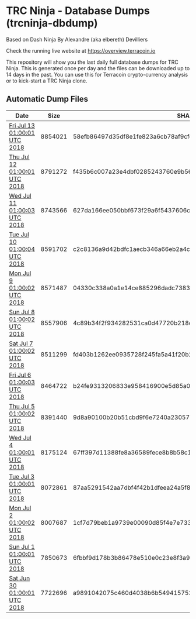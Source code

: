 # TRC Ninja - Database Dumps (trcninja-dbdump)
Based on Dash Ninja By Alexandre (aka elbereth) Devilliers

Check the running live website at https://overview.terracoin.io

This repository will show you the last daily full database dumps for TRC Ninja. This is generated once per day and the files can be downloaded up to 14 days in the past.
You can use this for Terracoin crypto-currency analysis or to kick-start a TRC Ninja clone.


## Automatic Dump Files
| Date | Size | SHA256 |
|--|--|--|
| [Fri Jul 13 01:00:01 UTC 2018](https://transfer.sh/x2YEW/trcninja-dbdump-20180713010001.tar.bz2) | 8854021 | 58efb86497d35df8e1fe823a6cb78af9cfcf6a9f4275fdc9057aa39973a07a82 | 
| [Thu Jul 12 01:00:01 UTC 2018](https://transfer.sh/EVsfR/trcninja-dbdump-20180712010001.tar.bz2) | 8791272 | f435b6c007a23e4dbf0285243760e9b56a6fe0e16cba64e622fd4ac9f0fc5540 | 
| [Wed Jul 11 01:00:03 UTC 2018](https://transfer.sh/Hk4T2/trcninja-dbdump-20180711010002.tar.bz2) | 8743566 | 627da166ee050bbf673f29a6f5437606cd701f5a232e8b3ce4dc79eb38899737 | 
| [Tue Jul 10 01:00:04 UTC 2018](https://transfer.sh/wm7Bw/trcninja-dbdump-20180710010003.tar.bz2) | 8591702 | c2c8136a9d42bdfc1aecb346a66eb2a4c84545dffcb7112227329ffb3edddf6a | 
| [Mon Jul  9 01:00:02 UTC 2018](https://transfer.sh/O4W40/trcninja-dbdump-20180709010002.tar.bz2) | 8571487 | 04330c338a0a1e14ce885296dadc73831dd60ce289235e6f8dddb5ebe94aa058 | 
| [Sun Jul  8 01:00:02 UTC 2018](https://transfer.sh/jQOBs/trcninja-dbdump-20180708010002.tar.bz2) | 8557906 | 4c89b34f2f934282531ca0d47720b218d623a5658aff229a75864bdb70c878bb | 
| [Sat Jul  7 01:00:02 UTC 2018](https://transfer.sh/5G5Mw/trcninja-dbdump-20180707010002.tar.bz2) | 8511299 | fd403b1262ee0935728f245fa5a41f20b28cb5cbfebc609848db4e00d61d1416 | 
| [Fri Jul  6 01:00:03 UTC 2018](https://transfer.sh/12HUKj/trcninja-dbdump-20180706010003.tar.bz2) | 8464722 | b24fe9313206833e958416900e5d85a07c6e1d63811bfd47bd19c7c6bffcd34c | 
| [Thu Jul  5 01:00:02 UTC 2018](https://transfer.sh/ihvlP/trcninja-dbdump-20180705010001.tar.bz2) | 8391440 | 9d8a90100b20b51cbd9f6e7240a23057b775149913c3d4cfd5aae3e14a4134f2 | 
| [Wed Jul  4 01:00:01 UTC 2018](https://transfer.sh/pLM02/trcninja-dbdump-20180704010001.tar.bz2) | 8175124 | 67ff397d11388fe8a36589fece8b8b58c1c1773a3800c7f0856086c5c8eda2f1 | 
| [Tue Jul  3 01:00:01 UTC 2018](https://transfer.sh/138Xqy/trcninja-dbdump-20180703010001.tar.bz2) | 8072861 | 87aa5291542aa7dbf4f42b1dfeea24a5f8dfd6ba50853c2a0f6439c43721b42e | 
| [Mon Jul  2 01:00:02 UTC 2018](https://transfer.sh/13U17L/trcninja-dbdump-20180702010002.tar.bz2) | 8007687 | 1cf7d79beb1a9739e00090d85f4e7e73363cc4f5bf6fb40d98e74876a5eb5125 | 
| [Sun Jul  1 01:00:01 UTC 2018](https://transfer.sh/gABrI/trcninja-dbdump-20180701010001.tar.bz2) | 7850673 | 6fbbf9d178b3b86478e510e0c23e8f3a9b212c4546b5a66b21bf3a75e7e1aa27 | 
| [Sat Jun 30 01:00:01 UTC 2018](https://transfer.sh/hYxYk/trcninja-dbdump-20180630010001.tar.bz2) | 7722696 | a9891042075c460d4038b6b549415753cce861e79cd39ffe6fda3d2a68991c64 | 
